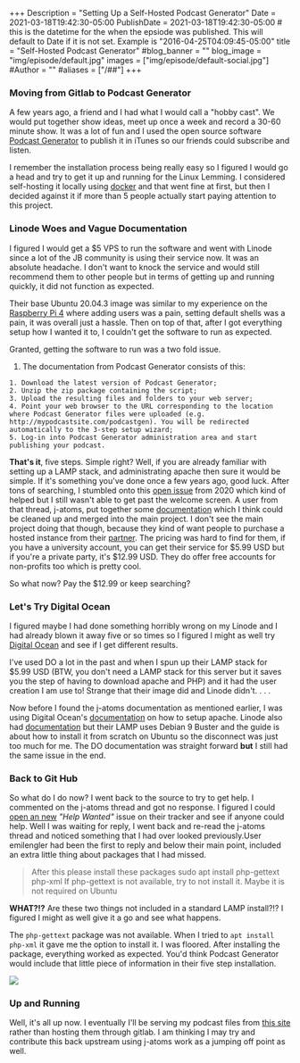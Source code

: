 +++
Description = "Setting Up a Self-Hosted Podcast Generator"
Date = 2021-03-18T19:42:30-05:00
PublishDate = 2021-03-18T19:42:30-05:00 # this is the datetime for the when the epsiode was published. This will default to Date if it is not set. Example is "2016-04-25T04:09:45-05:00"
title = "Self-Hosted Podcast Generator"
#blog_banner = ""
blog_image = "img/episode/default.jpg"
images = ["img/episode/default-social.jpg"]
#Author = ""
#aliases = ["/##"]
+++
### Moving from Gitlab to Podcast Generator
A few years ago, a friend and I had what I would call a "hobby cast". We would put together show ideas, meet up once a week and record a 30-60 minute show. It was a lot of fun and I used the open source software [Podcast Generator](www.podcastgenerator.net) to publish it in iTunes so our friends could subscribe and listen.

I remember the installation process being really easy so I figured I would go a head and try to get it up and running for the Linux Lemming. I considered self-hosting it locally using [docker](https://hub.docker.com/r/vonproteus/podcast-generator) and that went fine at first, but then I decided against it if more than 5 people actually start paying attention to this project.

### Linode Woes and Vague Documentation
I figured I would get a $5 VPS to run the software and went with Linode since a lot of the JB community is using their service now. It was an absolute headache. I don't want to knock the service and would still recommend them to other people but in terms of getting up and running quickly, it did not function as expected. 

Their base Ubuntu 20.04.3 image was similar to my experience on the [Raspberry Pi 4](/blog/e02/) where adding users was a pain, setting default shells was a pain, it was overall just a hassle. Then on top of that, after I got everything setup how I wanted it to, I couldn't get the software to run as expected.

Granted, getting the software to run was a two fold issue.
1. The documentation from Podcast Generator consists of this:
>
    1. Download the latest version of Podcast Generator;
    2. Unzip the zip package containing the script;
    3. Upload the resulting files and folders to your web server;
    4. Point your web browser to the URL corresponding to the location where Podcast Generator files were uploaded (e.g. http://mypodcastsite.com/podcastgen). You will be redirected automatically to the 3-step setup wizard;
    5. Log-in into Podcast Generator administration area and start publishing your podcast.
>
**That's it**, five steps. Simple right? Well, if you are already familiar with setting up a LAMP stack, and administrating apache then sure it would be simple. If it's something you've done once a few years ago, good luck. After tons of searching, I stumbled onto this [open issue](https://github.com/PodcastGenerator/PodcastGenerator/issues/272) from 2020 which kind of helped but I still wasn't able to get past the welcome screen. A user from that thread, j-atoms, put together some [documentation](https://github.com/j-atoms/Podcast-Generator-Ubuntu-install-notes/blob/master/install-notes) which I think could be cleaned up and merged into the main project. I don't see the main project doing that though, because they kind of want people to purchase a hosted instance from their [partner](https://rss.com/blog/how-to-create-an-rss-feed-for-a-podcast/). The pricing was hard to find for them, if you have a university account, you can get their service for $5.99 USD but if you're a private party, it's $12.99 USD. They do offer free accounts for non-profits too which is pretty cool. 

So what now? Pay the $12.99 or keep searching?

### Let's Try Digital Ocean
I figured maybe I had done something horribly wrong on my Linode and I had already blown it away five or so times so I figured I might as well try [Digital Ocean](www.digitalocean.com) and see if I get different results.

I've used DO a lot in the past and when I spun up their LAMP stack for $5.99 USD (BTW, you don't need a LAMP stack for this server but it saves you the step of having to download apache and PHP) and it had the user creation I am use to! Strange that their image did and Linode didn't. . . .

Now before I found the j-atoms documentation as mentioned earlier, I was using Digital Ocean's [documentation](https://www.digitalocean.com/community/tutorials/how-to-set-up-apache-virtual-hosts-on-ubuntu-16-04) on how to setup apache. Linode also had [documentation](https://www.linode.com/docs/guides/how-to-install-apache-web-server-debian-10/) but their LAMP uses Debian 9 Buster and the guide is about how to install it from scratch on Ubuntu so the disconnect was just too much for me. The DO documentation was straight forward **but** I still had the same issue in the end.

### Back to Git Hub
So what do I do now? I went back to the source to try to get help. I commented on the j-atoms thread and got no response. I figured I could [open an new](https://github.com/PodcastGenerator/PodcastGenerator/issues/405) *"Help Wanted"* issue on their tracker and see if anyone could help. Well I was waiting for reply, I went back and re-read the j-atoms thread and noticed something that I had over looked previously.User emilengler had been the first to reply and below their main point, included an extra little thing about packages that I had missed.
>After this please install these packages sudo apt install php-gettext php-xml
If php-gettext is not available, try to not install it. Maybe it is not required on Ubuntu
>
**WHAT?!?**
Are these two things not included in a standard LAMP install?!? I figured I might as well give it a go and see what happens.

The `php-gettext` package was not available. When I tried to `apt install php-xml` it gave me the option to install it. I was floored. After installing the package, everything worked as expected.
You'd think Podcast Generator would include that little piece of information in their five step installation.

<img src="https://tenor.com/view/facepalm-really-stressed-mad-angry-gif-16109475" />

### Up and Running
Well, it's all up now. I eventually I'll be serving my podcast files from [this site](rss.linuxlemming.com) rather than hosting them through gitlab. I am thinking I may try and contribute this back upstream using j-atoms work as a jumping off point as well.